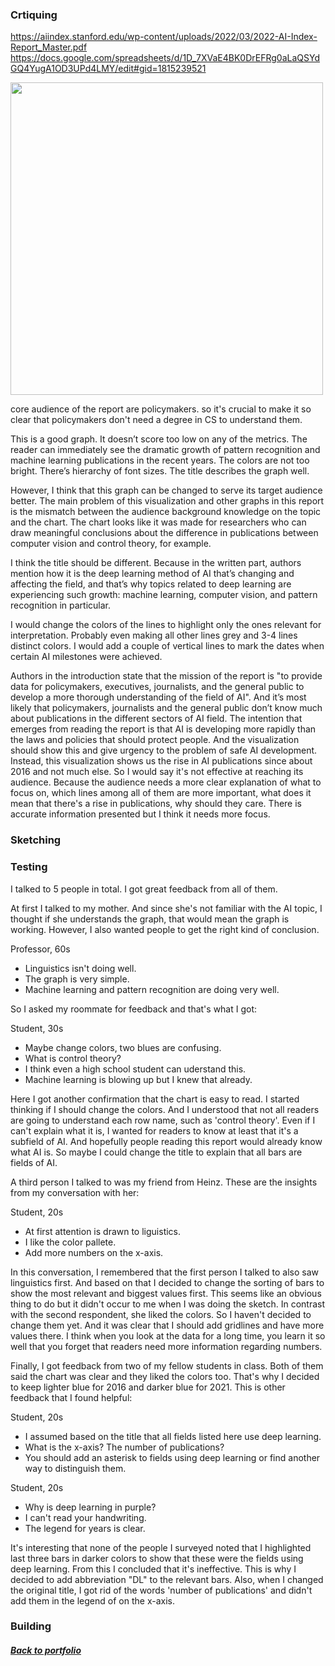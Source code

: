 
### Crtiquing 

https://aiindex.stanford.edu/wp-content/uploads/2022/03/2022-AI-Index-Report_Master.pdf 
https://docs.google.com/spreadsheets/d/1D_7XVaE4BK0DrEFRg0aLaQSYdGQ4YugA1OD3UPd4LMY/edit#gid=1815239521 


<img src = '1.1.3..png' width = '500'/>

core audience of the report are policymakers. so it's crucial to make it so clear that policymakers don't need a degree in CS to understand them. 

This is a good graph. It doesn’t score too low on any of the metrics. The reader can immediately see the dramatic growth of pattern recognition and machine learning publications in the recent years. The colors are not too bright. There’s hierarchy of font sizes. The title describes the graph well. 

However, I think that this graph can be changed to serve its target audience better. The main problem of this visualization and other graphs in this report is the mismatch between the audience background knowledge on the topic and the chart. The chart looks like it was made for researchers who can draw meaningful conclusions about the difference in publications between computer vision and control theory, for example. 

I think the title should be different. Because in the written part, authors mention how it is the deep learning method of AI that’s changing and affecting the field, and that’s why topics related to deep learning are experiencing such growth: machine learning, computer vision, and pattern recognition in particular. 

I would change the colors of the lines to highlight only the ones relevant for interpretation. Probably even making all other lines grey and 3-4 lines distinct colors. I would add a couple of vertical lines to mark the dates when certain AI milestones were achieved. 

Authors in the introduction state that the mission of the report is "to provide data for policymakers, executives, journalists, and the general public to develop a more thorough understanding of the field of AI". And it’s most likely that policymakers, journalists and the general public don’t know much about publications in the different sectors of AI field. The intention that emerges from reading the report is that AI is developing more rapidly than the laws and policies that should protect people. And the visualization should show this and give urgency to the problem of safe AI development. 
Instead, this visualization shows us the rise in AI publications since about 2016 and not much else. So I would say it's not effective at reaching its audience. Because the audience needs a more clear explanation of what to focus on, which lines among all of them are more important, what does it mean that there's a rise in publications, why should they care. There is accurate information presented but I think it needs more focus. 


### Sketching 

### Testing

I talked to 5 people in total. I got great feedback from all of them. 

At first I talked to my mother. And since she's not familiar with the AI topic, I thought if she understands the graph, that would mean the graph is working. However, I also wanted people to get the right kind of conclusion. 

Professor, 60s 
  * Linguistics isn't doing well.
  * The graph is very simple.
  * Machine learning and pattern recognition are doing very well. 

So I asked my roommate for feedback and that's what I got: 

Student, 30s
  * Maybe change colors, two blues are confusing.
  * What is control theory? 
  * I think even a high school student can uderstand this.
  * Machine learning is blowing up but I knew that already. 

Here I got another confirmation that the chart is easy to read. I started thinking if I should change the colors. And I understood that not all readers are going to understand each row name, such as 'control theory'. Even if I can't explain what it is, I wanted for readers to know at least that it's a subfield of AI. And hopefully people reading this report would already know what AI is. So maybe I could change the title to explain that all bars are fields of AI. 

A third person I talked to was my friend from Heinz. These are the insights from my conversation with her: 

Student, 20s
  * At first attention is drawn to liguistics. 
  * I like the color pallete.
  * Add more numbers on the x-axis.

In this conversation, I remembered that the first person I talked to also saw linguistics first. And based on that I decided to change the sorting of bars to show the most relevant and biggest values first. This seems like an obvious thing to do but it didn't occur to me when I was doing the sketch. 
In contrast with the second respondent, she liked the colors. So I haven't decided to change them yet. And it was clear that I should add gridlines and have more values there. I think when you look at the data for a long time, you learn it so well that you forget that readers need more information regarding numbers. 

Finally, I got feedback from two of my fellow students in class. Both of them said the chart was clear and they liked the colors too. That's why I decided to keep lighter blue for 2016 and darker blue for 2021. This is other feedback that I found helpful: 

Student, 20s
  * I assumed based on the title that all fields listed here use deep learning. 
  * What is the x-axis? The number of publications? 
  * You should add an asterisk to fields using deep learning or find another way to distinguish them.

Student, 20s
  * Why is deep learning in purple? 
  * I can't read your handwriting. 
  * The legend for years is clear.

It's interesting that none of the people I surveyed noted that I highlighted last three bars in darker colors to show that these were the fields using deep learning. From this I concluded that it's ineffective. This is why I decided to add abbreviation "DL" to the relevant bars.
Also, when I changed the original title, I got rid of the words 'number of publications' and didn't add them in the legend of on the x-axis. 

### Building


 

##### [Back to portfolio](/README.md)
